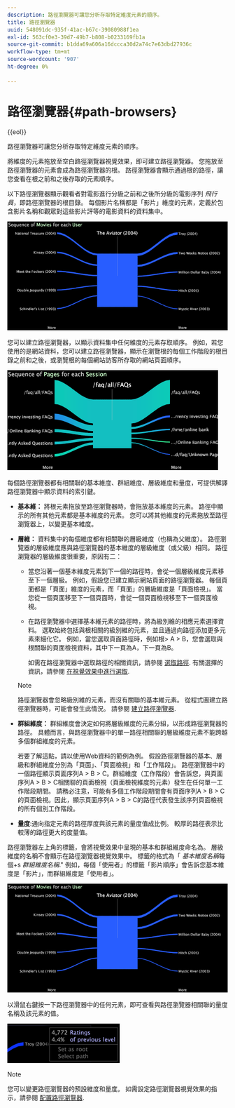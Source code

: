 ```yaml
---
description: 路徑瀏覽器可讓您分析存取特定維度元素的順序。
title: 路徑瀏覽器
uuid: 548091dc-935f-41ac-b67c-39080988f1ea
exl-id: 563cf0e3-39d7-49b7-b808-b0233169fb1a
source-git-commit: b1dda69a606a16dccca30d2a74c7e63dbd27936c
workflow-type: tm+mt
source-wordcount: '907'
ht-degree: 0%

---
```


# 路徑瀏覽器{#path-browsers}

{{eol}}

路徑瀏覽器可讓您分析存取特定維度元素的順序。

將維度的元素拖放至空白路徑瀏覽器視覺效果，即可建立路徑瀏覽器。 您拖放至路徑瀏覽器的元素會成為路徑瀏覽器的根。 路徑瀏覽器會顯示通過根的路徑，讓您查看在根之前和之後存取的元素順序。

以下路徑瀏覽器顯示觀看者對電影進行分級之前和之後所分級的電影序列 *飛行員*，即路徑瀏覽器的根目錄。 每個影片名稱都是「影片」維度的元素，定義於包含影片名稱和觀眾對這些影片評等的電影資料的資料集中。

![](assets/vis_PathBrowser_Movies.png)

您可以建立路徑瀏覽器，以顯示資料集中任何維度的元素存取順序。 例如，若您使用的是網站資料，您可以建立路徑瀏覽器，顯示在瀏覽根的每個工作階段的根目錄之前和之後，或瀏覽根的每個網站訪客所存取的網站頁面順序。

![](assets/vis_PathBrowser_Pages.png)

每個路徑瀏覽器都有相關聯的基本維度、群組維度、層級維度和量度，可提供解譯路徑瀏覽器中顯示資料的索引鍵。

* **基本維：** 將根元素拖放至路徑瀏覽器時，會拖放基本維度的元素。 路徑中顯示的所有其他元素都是基本維度的元素。 您可以將其他維度的元素拖放至路徑瀏覽器上，以變更基本維度。
* **層維：** 資料集中的每個維度都有相關聯的層級維度（也稱為父維度）。 路徑瀏覽器的層級維度應與路徑瀏覽器的基本維度的層級維度（或父級）相同。 路徑瀏覽器的層級維度很重要，原因有二：

   * 當您沿著一個基本維度元素到下一個的路徑時，會從一個層級維度元素移至下一個層級。 例如，假設您已建立顯示網站頁面的路徑瀏覽器。 每個頁面都是「頁面」維度的元素，而「頁面」的層級維度是「頁面檢視」。 當您從一個頁面移至下一個頁面時，會從一個頁面檢視移至下一個頁面檢視。
   * 在路徑瀏覽器中選擇基本維元素的路徑時，將為級別維的相應元素選擇資料。 選取始終包括與根相關的級別維的元素，並且通過向路徑添加更多元素來細化它。 例如，當您選取頁面路徑時，例如根> A > B，您會選取與根關聯的頁面檢視資料，其中下一頁為A，下一頁為B。

      如需在路徑瀏覽器中選取路徑的相關資訊，請參閱 [選取路徑](../../../../home/c-get-started/c-analysis-vis/c-path-browsers/t-sel-paths.md#task-bf44d08c71954ef2adec4b82f840adeb). 有關選擇的資訊，請參閱 [在視覺效果中進行選取](../../../../home/c-get-started/c-vis/c-sel-vis/c-sel-vis.md#concept-012870ec22c7476e9afbf3b8b2515746).
   >[!NOTE]
   >
   >路徑瀏覽器會忽略級別維的元素，而沒有關聯的基本維元素。 從程式圖建立路徑瀏覽器時，可能會發生此情況。 請參閱 [建立路徑瀏覽器](../../../../home/c-get-started/c-analysis-vis/c-path-browsers/c-create-path-browsers.md#concept-e120de6a740d4b6f98dda9e2b638f6ff).

* **群組維度：** 群組維度會決定如何將層級維度的元素分組，以形成路徑瀏覽器的路徑。 具體而言，與路徑瀏覽器中的單一路徑相關聯的層級維度元素不能跨越多個群組維度的元素。

   若要了解這點，請以使用Web資料的範例為例。 假設路徑瀏覽器的基本、層級和群組維度分別為「頁面」、「頁面檢視」和「工作階段」。 路徑瀏覽器中的一個路徑顯示頁面序列A > B > C。群組維度（工作階段）會告訴您，與頁面序列A > B > C相關聯的頁面檢視（頁面檢視維度的元素）發生在任何單一工作階段期間。 請務必注意，可能有多個工作階段期間會有頁面序列A > B > C的頁面檢視。因此，顯示頁面序列A > B > C的路徑代表發生該序列頁面檢視的所有個別工作階段。

* **量度**:通向指定元素的路徑厚度與該元素的量度值成比例。 較厚的路徑表示比較薄的路徑更大的度量值。

路徑瀏覽器左上角的標籤，會將視覺效果中呈現的基本和群組維度命名為。 層級維度的名稱不會顯示在路徑瀏覽器視覺效果中。 標籤的格式為「 *基本維度名稱*&#x200B;每個+s *群組維度名稱*.&quot; 例如，每個「使用者」的標籤「影片順序」會告訴您基本維度是「影片」，而群組維度是「使用者」。

![](assets/vis_PathBrowser_Movies.png)

以滑鼠右鍵按一下路徑瀏覽器中的任何元素，即可查看與路徑瀏覽器相關聯的量度名稱及該元素的值。

![](assets/vis_PathBrowser_RightClick.png)

>[!NOTE]
>
>您可以變更路徑瀏覽器的預設維度和量度。 如需設定路徑瀏覽器視覺效果的指示，請參閱 [配置路徑瀏覽器](../../../../home/c-get-started/c-intf-anlys-ftrs/t-config-path-brwsr.md#task-bbb3ddaa140a414f984b697c2b8202a3).
